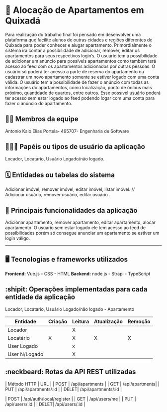 # :checkered_flag: Alocação  de Apartamentos em Quixadá


Para realização do trabalho final foi pensado em desenvolver uma plataforma que facilite alunos de outras cidades e regiões diferentes de Quixada para poder conhecer e alugar apartamento. Primordialmente o sistema ira contar a possibilidade de adicionar, remover, editar os apartamentos para seus respectivos login’s. O usuário tem a possibilidade de adicionar um anúncio para possíveis apartamentos como também terá acesso ao feed com os apartamentos adicionados por outras pessoas. O usuário só poderá ter acesso a parte de reserva do apartamento ou cadastrar um novo apartamento somente se estiver logado com uma conta válida.  O usuário tem a possibilidade de fazer o anúncio com todas as informações do apartamentos, como localização, ponto de ônibus mais próximo, quantidade de quartos, entre outros. Esse possível usuário poderá ter acesso sem estar logado ao feed podendo logar com uma conta para fazer o anúncio do apartamento.

## :technologist: Membros da equipe

Antonio Kaio Elias Portela- 495707- Engenharia de Software

## :people_holding_hands: Papéis ou tipos de usuário da aplicação

Locador, Locatario, Usuário Logado/não logado.

## :spiral_calendar: Entidades ou tabelas do sistema

Adicionar imóvel, remover imóvel, editar imóvel, listar imóvel. //  
Adicionar usuário, remover usuário, editar usuário .



## :triangular_flag_on_post:	 Principais funcionalidades da aplicação

Adicionar apartamento, remover apartamento, editar apartamento, alocar apartamento. O usuario sem estar logado ele tem acesso ao feed de possibilidades porém só consegue anunciar um apartamento se estiver um login váligo.

----

## :desktop_computer: Tecnologias e frameworks utilizados

**Frontend:** Vue.js - CSS - HTML
**Backend:** node.js - Strapi - TypeScript 



## :shipit: Operações implementadas para cada entidade da aplicação

Locador, Locatario, Usuário Logado/não logado - Apartamento

| Entidade  | Criação | Leitura | Atualização | Remoção |
| --- | ---     | --- | --- | --- |
| Locador       |   |  X  |    |   |
| Locatário     | X |  X  | X  | X |
| User Logado   |   |  x  |    |   |
| User N/Logado |   |  X  |    |   |

## :neckbeard: Rotas da API REST utilizadas

| Método HTTP | URL |
| POST | /api/apartments | 
| GET  | /api/apartments|
| PUT  | /api/apartments/:id |
| DELET| /api/apartments/:id |

| POST | /api/auth/local/register | 
| GET  | /api/users/me |
| PUT  | /api/users/:id |
| DELET| /api/users/:id |

